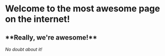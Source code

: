 <h1>Welcome to the most awesome page on the internet!</h1>
<h2>**Really, we're awesome!**</h2>
<href= "https://www.awwwards.com/sites/case-3d">
<i>No doubt about it!</i>
